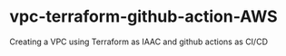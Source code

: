 # vpc-terraform-github-action-AWS
Creating a VPC using Terraform as IAAC and github actions as CI/CD
